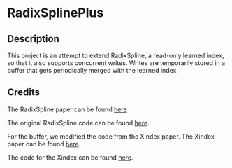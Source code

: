 # RadixSplinePlus

## Description
This project is an attempt to extend RadixSpline, a read-only learned index, so that it also supports concurrent writes. Writes are temporarily stored in a buffer that gets periodically merged with the learned index.


## Credits
The RadixSpline paper can be found [here](https://arxiv.org/abs/2004.14541)

The original RadixSpline code can be found [here](https://github.com/learnedsystems/radixspline).

For the buffer, we modified the code from the XIndex paper. The Xindex paper can be found [here](https://ipads.se.sjtu.edu.cn/_media/publications/tangppopp20.pdf).

The code for the Xindex can be found [here](https://ipads.se.sjtu.edu.cn:1312/opensource/xindex/-/tree/master/XIndex-R).
